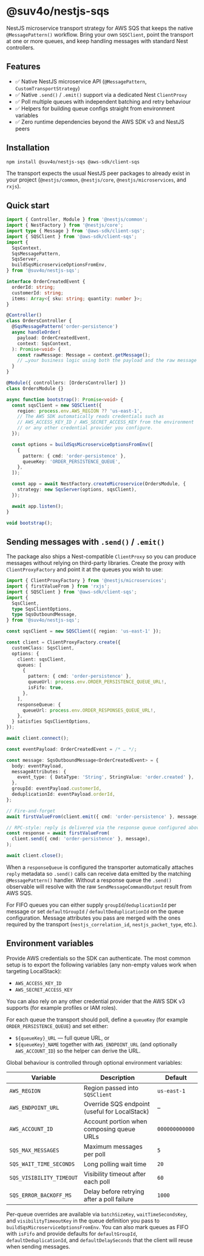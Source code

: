 # @suv4o/nestjs-sqs

NestJS microservice transport strategy for AWS SQS that keeps the native `@MessagePattern()` workflow. Bring your own `SQSClient`, point the transport at one or more queues, and keep handling messages with standard Nest controllers.

## Features

- ✅ Native NestJS microservice API (`@MessagePattern`, `CustomTransportStrategy`)
- ✅ Native `.send()` / `.emit()` support via a dedicated Nest `ClientProxy`
- ✅ Poll multiple queues with independent batching and retry behaviour
- ✅ Helpers for building queue configs straight from environment variables
- ✅ Zero runtime dependencies beyond the AWS SDK v3 and NestJS peers

## Installation

```bash
npm install @suv4o/nestjs-sqs @aws-sdk/client-sqs
```

The transport expects the usual NestJS peer packages to already exist in your project (`@nestjs/common`, `@nestjs/core`, `@nestjs/microservices`, and `rxjs`).

## Quick start

```ts
import { Controller, Module } from '@nestjs/common';
import { NestFactory } from '@nestjs/core';
import type { Message } from '@aws-sdk/client-sqs';
import { SQSClient } from '@aws-sdk/client-sqs';
import {
  SqsContext,
  SqsMessagePattern,
  SqsServer,
  buildSqsMicroserviceOptionsFromEnv,
} from '@suv4o/nestjs-sqs';

interface OrderCreatedEvent {
  orderId: string;
  customerId: string;
  items: Array<{ sku: string; quantity: number }>;
}

@Controller()
class OrdersController {
  @SqsMessagePattern('order-persistence')
  async handleOrder(
    payload: OrderCreatedEvent,
    context: SqsContext,
  ): Promise<void> {
    const rawMessage: Message = context.getMessage();
    // …your business logic using both the payload and the raw message if needed
  }
}

@Module({ controllers: [OrdersController] })
class OrdersModule {}

async function bootstrap(): Promise<void> {
  const sqsClient = new SQSClient({
    region: process.env.AWS_REGION ?? 'us-east-1',
    // The AWS SDK automatically reads credentials such as
    // AWS_ACCESS_KEY_ID / AWS_SECRET_ACCESS_KEY from the environment
    // or any other credential provider you configure.
  });

  const options = buildSqsMicroserviceOptionsFromEnv([
    {
      pattern: { cmd: 'order-persistence' },
      queueKey: 'ORDER_PERSISTENCE_QUEUE',
    },
  ]);

  const app = await NestFactory.createMicroservice(OrdersModule, {
    strategy: new SqsServer(options, sqsClient),
  });

  await app.listen();
}

void bootstrap();
```

## Sending messages with `.send()` / `.emit()`

The package also ships a Nest-compatible `ClientProxy` so you can produce
messages without relying on third-party libraries. Create the proxy with
`ClientProxyFactory` and point it at the queues you wish to use:

```ts
import { ClientProxyFactory } from '@nestjs/microservices';
import { firstValueFrom } from 'rxjs';
import { SQSClient } from '@aws-sdk/client-sqs';
import {
  SqsClient,
  type SqsClientOptions,
  type SqsOutboundMessage,
} from '@suv4o/nestjs-sqs';

const sqsClient = new SQSClient({ region: 'us-east-1' });

const client = ClientProxyFactory.create({
  customClass: SqsClient,
  options: {
    client: sqsClient,
    queues: [
      {
        pattern: { cmd: 'order-persistence' },
        queueUrl: process.env.ORDER_PERSISTENCE_QUEUE_URL!,
        isFifo: true,
      },
    ],
    responseQueue: {
      queueUrl: process.env.ORDER_RESPONSES_QUEUE_URL!,
    },
  } satisfies SqsClientOptions,
});

await client.connect();

const eventPayload: OrderCreatedEvent = /* … */;

const message: SqsOutboundMessage<OrderCreatedEvent> = {
  body: eventPayload,
  messageAttributes: {
    event_type: { DataType: 'String', StringValue: 'order.created' },
  },
  groupId: eventPayload.customerId,
  deduplicationId: eventPayload.orderId,
};

// Fire-and-forget
await firstValueFrom(client.emit({ cmd: 'order-persistence' }, message));

// RPC-style: reply is delivered via the response queue configured above
const response = await firstValueFrom(
  client.send({ cmd: 'order-persistence' }, message),
);

await client.close();
```

When a `responseQueue` is configured the transporter automatically attaches
`reply` metadata so `.send()` calls can receive data emitted by the matching
`@MessagePattern()` handler. Without a response queue the `.send()` observable
will resolve with the raw `SendMessageCommandOutput` result from AWS SQS.

For FIFO queues you can either supply `groupId`/`deduplicationId` per message
or set `defaultGroupId` / `defaultDeduplicationId` on the queue configuration.
Message attributes you pass are merged with the ones required by the transport
(`nestjs_correlation_id`, `nestjs_packet_type`, etc.).

## Environment variables

Provide AWS credentials so the SDK can authenticate. The most common setup is to export the following variables (any non-empty values work when targeting LocalStack):

- `AWS_ACCESS_KEY_ID`
- `AWS_SECRET_ACCESS_KEY`

You can also rely on any other credential provider that the AWS SDK v3 supports (for example profiles or IAM roles).

For each queue the transport should poll, define a `queueKey` (for example `ORDER_PERSISTENCE_QUEUE`) and set either:

- `${queueKey}_URL` — full queue URL, or
- `${queueKey}_NAME` together with `AWS_ENDPOINT_URL` (and optionally `AWS_ACCOUNT_ID`) so the helper can derive the URL.

Global behaviour is controlled through optional environment variables:

| Variable                 | Description                                   | Default        |
| ------------------------ | --------------------------------------------- | -------------- |
| `AWS_REGION`             | Region passed into `SQSClient`                | `us-east-1`    |
| `AWS_ENDPOINT_URL`       | Override SQS endpoint (useful for LocalStack) | –              |
| `AWS_ACCOUNT_ID`         | Account portion when composing queue URLs     | `000000000000` |
| `SQS_MAX_MESSAGES`       | Maximum messages per poll                     | `5`            |
| `SQS_WAIT_TIME_SECONDS`  | Long polling wait time                        | `20`           |
| `SQS_VISIBILITY_TIMEOUT` | Visibility timeout after each poll            | `60`           |
| `SQS_ERROR_BACKOFF_MS`   | Delay before retrying after a poll failure    | `1000`         |

Per-queue overrides are available via `batchSizeKey`, `waitTimeSecondsKey`, and `visibilityTimeoutKey` in the queue definition you pass to `buildSqsMicroserviceOptionsFromEnv`. You can also mark queues as FIFO with `isFifo` and provide defaults for `defaultGroupId`, `defaultDeduplicationId`, and `defaultDelaySeconds` that the client will reuse when sending messages.
